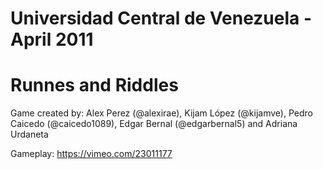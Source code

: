 # Universidad Central de Venezuela - April 2011
# Runnes and Riddles

Game created by: Alex Perez (@alexirae), Kijam López (@kijamve), Pedro Caicedo (@caicedo1089), Edgar Bernal (@edgarbernal5) and Adriana Urdaneta

Gameplay: https://vimeo.com/23011177
